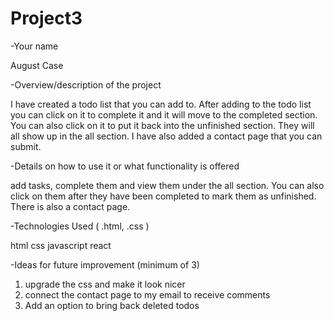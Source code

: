 # Project3

-Your name

August Case


-Overview/description of the project

I have created a todo list that you can add to. After adding to the todo list you can click on it to complete it and it will move to the completed section.
You can also click on it to put it back into the unfinished section. They will all show up in the all section. I have also added a contact page that you can submit.


-Details on how to use it or what functionality is offered

add tasks, complete them and view them under the all section. You can also click on them after they have been completed to mark them as unfinished.
There is also a contact page.


-Technologies Used ( .html, .css )

html css javascript react


-Ideas for future improvement (minimum of 3)

1) upgrade the css and make it look nicer
2) connect the contact page to my email to receive comments
3) Add an option to bring back deleted todos

